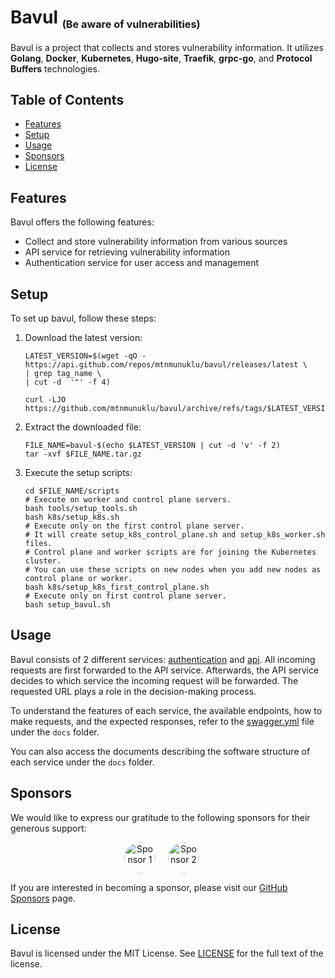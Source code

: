 # Bavul <sub><small><small>(Be aware of vulnerabilities)</small></small></sub>
Bavul is a project that collects and stores vulnerability information. It utilizes **Golang**, **Docker**, **Kubernetes**, **Hugo-site**, **Traefik**, **grpc-go**, and **Protocol Buffers** technologies.

## Table of Contents

* [Features](#features)
* [Setup](#setup)
* [Usage](#usage)
* [Sponsors](#sponsors)
* [License](#license)

## Features

Bavul offers the following features:

- Collect and store vulnerability information from various sources
- API service for retrieving vulnerability information
- Authentication service for user access and management

## Setup

To set up bavul, follow these steps:

1. Download the latest version:

    ```
    LATEST_VERSION=$(wget -qO - https://api.github.com/repos/mtnmunuklu/bavul/releases/latest \
    | grep tag_name \
    | cut -d  '"' -f 4)

    curl -LJO https://github.com/mtnmunuklu/bavul/archive/refs/tags/$LATEST_VERSION.tar.gz
    ```

2. Extract the downloaded file:

    ```
    FILE_NAME=bavul-$(echo $LATEST_VERSION | cut -d 'v' -f 2)
    tar -xvf $FILE_NAME.tar.gz
    ```

3. Execute the setup scripts:

    ```
    cd $FILE_NAME/scripts
    # Execute on worker and control plane servers.
    bash tools/setup_tools.sh
    bash k8s/setup_k8s.sh
    # Execute only on the first control plane server.
    # It will create setup_k8s_control_plane.sh and setup_k8s_worker.sh files.
    # Control plane and worker scripts are for joining the Kubernetes cluster.
    # You can use these scripts on new nodes when you add new nodes as control plane or worker.
    bash k8s/setup_k8s_first_control_plane.sh
    # Execute only on first control plane server.
    bash setup_bavul.sh
    ```

## Usage

Bavul consists of 2 different services: [authentication](authentication) and [api](api). All incoming requests are first forwarded to the API service. Afterwards, the API service decides to which service the incoming request will be forwarded. The requested URL plays a role in the decision-making process.

To understand the features of each service, the available endpoints, how to make requests, and the expected responses, refer to the [swagger.yml](docs/api/swagger.yml) file under the `docs` folder.

You can also access the documents describing the software structure of each service under the `docs` folder.

## Sponsors

We would like to express our gratitude to the following sponsors for their generous support:

<div align="center">
  <div style="display: flex; justify-content: center; align-items: center;">
    <a href="https://github.com/alisentas" style="text-align: center; margin-right: 20px;">
      <img src="https://github.com/alisentas.png" alt="Sponsor 1" width="50" style="border-radius: 50%;">
      <br>
    </a>
    <a href="https://github.com/furkansekerci" style="text-align: center; margin-right: 20px;">
      <img src="https://github.com/furkansekerci.png" alt="Sponsor 2" width="50" style="border-radius: 50%;">
      <br>
    </a>
  </div>
</div>

If you are interested in becoming a sponsor, please visit our [GitHub Sponsors](https://github.com/sponsors) page.

## License

Bavul is licensed under the MIT License. See [LICENSE](LICENSE) for the full text of the license.